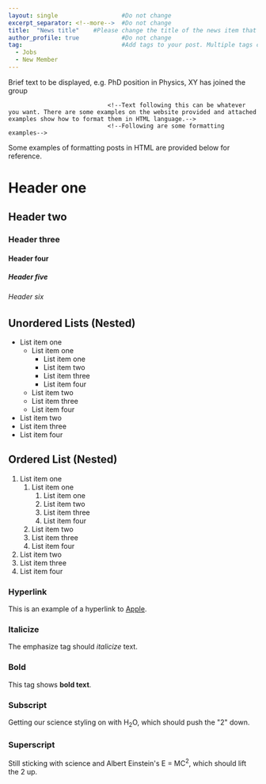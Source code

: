```yaml
---
layout: single 					#Do not change
excerpt_separator: <!--more--> 	#Do not change
title:  "News title" 	#Please change the title of the news item that you want displayed on the page 'News'
author_profile: true			#Do not change
tag: 							#Add tags to your post. Multiple tags can be added in the next line. The current list shows the ones already on the website. If your desired tag matches these then please retain, otherwise you can add more. Please make sure of the letter case; we would not want repeats like 'jobs' and 'jobs'
  - Jobs
  - New Member
---
```


Brief text to be displayed, e.g. PhD position in Physics, XY has joined the group

<!--more--> 					<!--any text before this line will be displayed on the 'News' page. Any text after this point will be accessible by clicking the post. Please keep this breif.-->								
								<!--Text following this can be whatever you want. There are some examples on the website provided and attached examples show how to format them in HTML language.-->
								<!--Following are some formatting examples-->

Some examples of formatting posts in HTML are provided below for reference.


# Header one

## Header two

### Header three

#### Header four

##### Header five

###### Header six

## Unordered Lists (Nested)

  * List item one 
      * List item one 
          * List item one
          * List item two
          * List item three
          * List item four
      * List item two
      * List item three
      * List item four
  * List item two
  * List item three
  * List item four

## Ordered List (Nested)

  1. List item one 
      1. List item one 
          1. List item one
          2. List item two
          3. List item three
          4. List item four
      2. List item two
      3. List item three
      4. List item four
  2. List item two
  3. List item three
  4. List item four


### Hyperlink

This is an example of a hyperlink to [Apple](http://apple.com "Apple").

### Italicize

The emphasize tag should _italicize_ text.


### Bold

This tag shows **bold text**.

### Subscript

Getting our science styling on with H<sub>2</sub>O, which should push the "2" down.

### Superscript

Still sticking with science and Albert Einstein's E = MC<sup>2</sup>, which should lift the 2 up.

